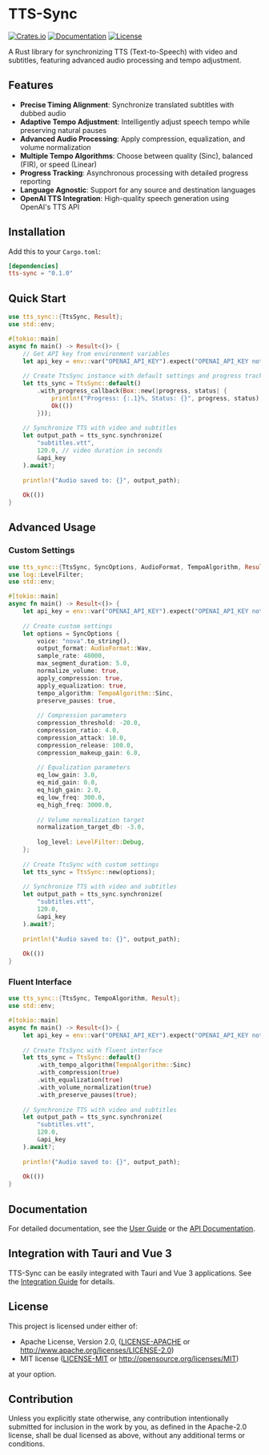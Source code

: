 # TTS-Sync

[![Crates.io](https://img.shields.io/crates/v/tts-sync.svg)](https://crates.io/crates/tts-sync)
[![Documentation](https://docs.rs/tts-sync/badge.svg)](https://docs.rs/tts-sync)
[![License](https://img.shields.io/crates/l/tts-sync.svg)](LICENSE)

A Rust library for synchronizing TTS (Text-to-Speech) with video and subtitles, featuring advanced audio processing and tempo adjustment.

## Features

- **Precise Timing Alignment**: Synchronize translated subtitles with dubbed audio
- **Adaptive Tempo Adjustment**: Intelligently adjust speech tempo while preserving natural pauses
- **Advanced Audio Processing**: Apply compression, equalization, and volume normalization
- **Multiple Tempo Algorithms**: Choose between quality (Sinc), balanced (FIR), or speed (Linear)
- **Progress Tracking**: Asynchronous processing with detailed progress reporting
- **Language Agnostic**: Support for any source and destination languages
- **OpenAI TTS Integration**: High-quality speech generation using OpenAI's TTS API

## Installation

Add this to your `Cargo.toml`:

```toml
[dependencies]
tts-sync = "0.1.0"
```

## Quick Start

```rust
use tts_sync::{TtsSync, Result};
use std::env;

#[tokio::main]
async fn main() -> Result<()> {
    // Get API key from environment variables
    let api_key = env::var("OPENAI_API_KEY").expect("OPENAI_API_KEY not set");
    
    // Create TtsSync instance with default settings and progress tracking
    let tts_sync = TtsSync::default()
        .with_progress_callback(Box::new(|progress, status| {
            println!("Progress: {:.1}%, Status: {}", progress, status);
            Ok(())
        }));
    
    // Synchronize TTS with video and subtitles
    let output_path = tts_sync.synchronize(
        "subtitles.vtt",
        120.0, // video duration in seconds
        &api_key
    ).await?;
    
    println!("Audio saved to: {}", output_path);
    
    Ok(())
}
```

## Advanced Usage

### Custom Settings

```rust
use tts_sync::{TtsSync, SyncOptions, AudioFormat, TempoAlgorithm, Result};
use log::LevelFilter;
use std::env;

#[tokio::main]
async fn main() -> Result<()> {
    let api_key = env::var("OPENAI_API_KEY").expect("OPENAI_API_KEY not set");
    
    // Create custom settings
    let options = SyncOptions {
        voice: "nova".to_string(),
        output_format: AudioFormat::Wav,
        sample_rate: 48000,
        max_segment_duration: 5.0,
        normalize_volume: true,
        apply_compression: true,
        apply_equalization: true,
        tempo_algorithm: TempoAlgorithm::Sinc,
        preserve_pauses: true,
        
        // Compression parameters
        compression_threshold: -20.0,
        compression_ratio: 4.0,
        compression_attack: 10.0,
        compression_release: 100.0,
        compression_makeup_gain: 6.0,
        
        // Equalization parameters
        eq_low_gain: 3.0,
        eq_mid_gain: 0.0,
        eq_high_gain: 2.0,
        eq_low_freq: 300.0,
        eq_high_freq: 3000.0,
        
        // Volume normalization target
        normalization_target_db: -3.0,
        
        log_level: LevelFilter::Debug,
    };
    
    // Create TtsSync with custom settings
    let tts_sync = TtsSync::new(options);
    
    // Synchronize TTS with video and subtitles
    let output_path = tts_sync.synchronize(
        "subtitles.vtt",
        120.0,
        &api_key
    ).await?;
    
    println!("Audio saved to: {}", output_path);
    
    Ok(())
}
```

### Fluent Interface

```rust
use tts_sync::{TtsSync, TempoAlgorithm, Result};
use std::env;

#[tokio::main]
async fn main() -> Result<()> {
    let api_key = env::var("OPENAI_API_KEY").expect("OPENAI_API_KEY not set");
    
    // Create TtsSync with fluent interface
    let tts_sync = TtsSync::default()
        .with_tempo_algorithm(TempoAlgorithm::Sinc)
        .with_compression(true)
        .with_equalization(true)
        .with_volume_normalization(true)
        .with_preserve_pauses(true);
    
    // Synchronize TTS with video and subtitles
    let output_path = tts_sync.synchronize(
        "subtitles.vtt",
        120.0,
        &api_key
    ).await?;
    
    println!("Audio saved to: {}", output_path);
    
    Ok(())
}
```

## Documentation

For detailed documentation, see the [User Guide](guide.md) or the [API Documentation](https://docs.rs/tts-sync).

## Integration with Tauri and Vue 3

TTS-Sync can be easily integrated with Tauri and Vue 3 applications. See the [Integration Guide](guide.md#интеграция-с-tauri-и-vue-3) for details.

## License

This project is licensed under either of:

- Apache License, Version 2.0, ([LICENSE-APACHE](LICENSE-APACHE) or http://www.apache.org/licenses/LICENSE-2.0)
- MIT license ([LICENSE-MIT](LICENSE-MIT) or http://opensource.org/licenses/MIT)

at your option.

## Contribution

Unless you explicitly state otherwise, any contribution intentionally submitted for inclusion in the work by you, as defined in the Apache-2.0 license, shall be dual licensed as above, without any additional terms or conditions.
